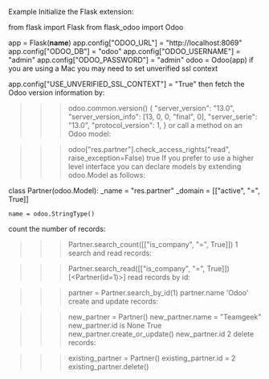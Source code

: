 Example
Initialize the Flask extension:

from flask import Flask
from flask_odoo import Odoo

app = Flask(__name__)
app.config["ODOO_URL"] = "http://localhost:8069"
app.config["ODOO_DB"] = "odoo"
app.config["ODOO_USERNAME"] = "admin"
app.config["ODOO_PASSWORD"] = "admin"
odoo = Odoo(app)
if you are using a Mac you may need to set unverified ssl context

app.config["USE_UNVERIFIED_SSL_CONTEXT"] = "True"
then fetch the Odoo version information by:

>>> odoo.common.version()
{
    "server_version": "13.0",
    "server_version_info": [13, 0, 0, "final", 0],
    "server_serie": "13.0",
    "protocol_version": 1,
}
or call a method on an Odoo model:

>>> odoo["res.partner"].check_access_rights("read", raise_exception=False)
true
If you prefer to use a higher level interface you can declare models by extending odoo.Model as follows:

class Partner(odoo.Model):
    _name = "res.partner"
    _domain = [["active", "=", True]]

    name = odoo.StringType()
count the number of records:

>>> Partner.search_count([["is_company", "=", True]])
1
search and read records:

>>> Partner.search_read([["is_company", "=", True]])
[<Partner(id=1)>]
read records by id:

>>> partner = Partner.search_by_id(1)
>>> partner.name
'Odoo'
create and update records:

>>> new_partner = Partner()
>>> new_partner.name = "Teamgeek"
>>> new_partner.id is None
True
>>> new_partner.create_or_update()
>>> new_partner.id
2
delete records:

>>> existing_partner = Partner()
>>> existing_partner.id = 2
>>> existing_partner.delete()